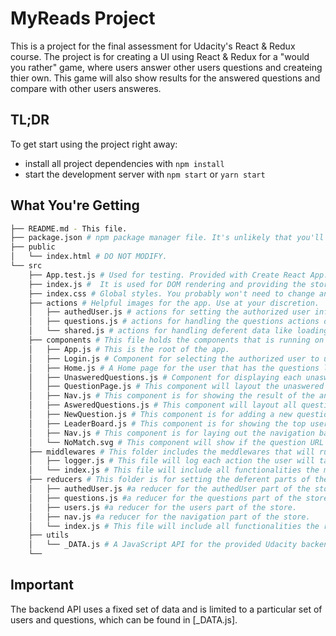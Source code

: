 # MyReads Project

This is a project for the final assessment for Udacity's React & Redux course. 
The project is for creating a UI using React & Redux for a "would you rather" game, where users answer other users questions and createing thier own. This game will also show results for the answered questions and compare with other users answeres.

## TL;DR

To get start using the project right away:

* install all project dependencies with `npm install`
* start the development server with `npm start` or `yarn start`

## What You're Getting
```bash
├── README.md - This file.
├── package.json # npm package manager file. It's unlikely that you'll need to modify this.
├── public
│   └── index.html # DO NOT MODIFY.
└── src
    ├── App.test.js # Used for testing. Provided with Create React App.
    ├── index.js #  It is used for DOM rendering and providing the store to the app components.
    ├── index.css # Global styles. You probably won't need to change anything here.
    ├── actions # Helpful images for the app. Use at your discretion.
    │   ├── authedUser.js # actions for setting the authorized user information.
    │   ├── questions.js # actions for handling the questions actions done by users. 
    │   └── shared.js # actions for handling deferent data like loading the inial data from database.
    ├── components # This file holds the components that is running on the UI
    │   ├── App.js # This is the root of the app.
    │   ├── Login.js # Component for selecting the authorized user to use the app.
    │   ├── Home.js # A Home page for the user that has the questions list and other functionalities. 
    │   ├── UnasweredQuestions.js # Component for displaying each unaswered question links for the users.
    │   ├── QuestionPage.js # This component will layout the unaswered question details to choos an answer.
    │   ├── Nav.js # This component is for showing the result of the answered question.
    │   ├── AsweredQuestions.js # This component will layout all questions answered with results.
    │   ├── NewQuestion.js # This component is for adding a new question to the database.
    │   ├── LeaderBoard.js # This component is for showing the top users that were active on the app.
    │   ├── Nav.js # This component is for laying out the navigation bar.
    │   └── NoMatch.svg # This component will show if the question URL doesn't match the app routes.
    ├── middlewares # This folder includes the meddlewares that will run before the dispatch of data.
    │   ├── logger.js # This file will log each action the user will take on the console
    │   └── index.js # This file will include all functionalities the middleware has and send them to the app.
    ├── reducers # This folder is for setting the deferent parts of the store.
    │   ├── authedUser.js #a reducer for the authedUser part of the store.
    │   ├── questions.js #a reducer for the questions part of the store.
    │   ├── users.js #a reducer for the users part of the store.
    │   ├── nav.js #a reducer for the navigation part of the store.
    │   └── index.js # This file will include all functionalities the reducer has and send them to the app.
    ├── utils
    │   └── _DATA.js # A JavaScript API for the provided Udacity backend.
    └──
```

## Important
The backend API uses a fixed set of data and is limited to a particular set of users and questions, which can be found in [_DATA.js].